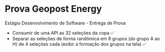 # Prova Geopost Energy

Estágio Desenvolvimento de Software - Entrega de Prova

- Consumir de uma API as 32 seleções da copa :white_check_mark: 
- Separar as seleções de forma randômica em 8 grupos (do grupo A ao H) de 4 seleções cada (exibir a formação dos grupos na tela) :white_check_mark: